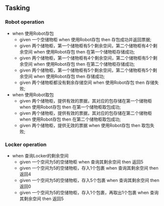 ## Tasking

### Robot operation
 - when 使用Robot存包
   - given 一个空储物柜 when 使用Robot存包 then 存包成功并返回票据;
   - given 两个储物柜，第一个储物柜有5个剩余空间，第二个储物柜有4个剩余空间 when 使用Robot存包 then 在第一个储物柜存储成功;
   - given 两个储物柜，第一个储物柜有4个剩余空间，第二个储物柜有5个剩余空间 when 使用Robot存包 then 在第二个储物柜存储成功;
   - given 两个储物柜，第一个储物柜有5个剩余空间，第二个储物柜有5个剩余空间 when 使用Robot存包 then 存储成功;
   - given 两个储物柜都没有剩余存储空间 when 使用Robot存包 then 存储失败;
 - when 使用Robot取包
   - given 两个储物柜，提供有效的票据，其对应的包存储在第一个储物柜 when 使用Robot存包 then 在第一个储物柜取包成功;
   - given 两个储物柜，提供有效的票据，其对应的包存储在第二个储物柜 when 使用Robot存包 then 在第二个储物柜取包成功;
   - given 两个储物柜，提供无效的票据 when 使用Robot存包 then 取包失败;

### Locker operation
 - when 查询Locker的剩余空间
    - given 一个空间为5的空储物柜 when 查询其剩余空间 then 返回5
    - given 一个空间为5的空储物柜，存入1个包裹 when 查询其剩余空间 then 返回4
    - given 一个空间为5的空储物柜，存入5个包裹 when 查询其剩余空间 then 返回0
    - given 一个空间为5的空储物柜，存入1个包裹，再取出1个包裹 when 查询其剩余空间 then 返回5
